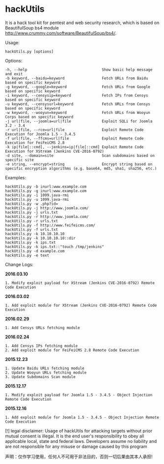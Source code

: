 # hackUtils
It is a hack tool kit for pentest and web security research, which is based on BeautifulSoup bs4 module http://www.crummy.com/software/BeautifulSoup/bs4/. 

Usage: 

    hackUtils.py [options]

Options:

    -h, --help                                  Show basic help message and exit
    -b keyword, --baidu=keyword                 Fetch URLs from Baidu based on specific keyword
    -g keyword, --google=keyword                Fetch URLs from Google based on specific keyword
    -i keyword, --censysip=keyword              Fetch IPs from Censys based on specific keyword
    -u keyword, --censysurl=keyword             Fetch URLs from Censys based on specific keyword
    -w keyword, --wooyun=keyword                Fetch URLs from Wooyun Corps based on specific keyword
    -j url|file, --joomla=url|file              Exploit SQLi for Joomla 3.2 - 3.4
    -r url|file, --rce=url|file                 Exploit Remote Code Execution for Joomla 1.5 - 3.4.5
    -f url|file, --ffcms=url|file               Exploit Remote Code Execution for FeiFeiCMS 2.8
    -k ip|file[::cmd], --jenkins=ip|file[::cmd] Exploit Remote Code Execution for XStream (Jenkins CVE-2016-0792)
    -d site, --domain=site                      Scan subdomains based on specific site
    -e string, --encrypt=string                 Encrypt string based on specific encryption algorithms (e.g. base64, md5, sha1, sha256, etc.)


Examples:

    hackUtils.py -b inurl:www.example.com
    hackUtils.py -g inurl:www.example.com
    hackUtils.py -i 1099.java-rmi
    hackUtils.py -u 1099.java-rmi
    hackUtils.py -w .php?id=
    hackUtils.py -j http://www.joomla.com/
    hackUtils.py -j urls.txt
    hackUtils.py -r http://www.joomla.com/
    hackUtils.py -r urls.txt
    hackUtils.py -f http://www.feifeicms.com/
    hackUtils.py -f urls.txt
    hackUtils.py -k 10.10.10.10
    hackUtils.py -k 10.10.10.10::dir
    hackUtils.py -k ips.txt
    hackUtils.py -k ips.txt::"touch /tmp/jenkins"
    hackUtils.py -d example.com
    hackUtils.py -e text

Change Logs:

****2016.03.10****

    1. Modify exploit payload for XStream (Jenkins CVE-2016-0792) Remote Code Execution

****2016.03.02****

    1. Add exploit module for XStream (Jenkins CVE-2016-0792) Remote Code Execution

****2016.02.29****

    1. Add Censys URLs fetching module

****2016.02.24****

    1. Add Censys IPs fetching module
    2. Add exploit module for FeiFeiCMS 2.8 Remote Code Execution

****2015.12.23****

    1. Update Baidu URLs fetching module
    2. Update Wooyun URLs fetching module
    3. Update Subdomains Scan module

****2015.12.17****

    1. Modify exploit payload for Joomla 1.5 - 3.4.5 - Object Injection Remote Code Execution

****2015.12.16****

    1. Add exploit module for Joomla 1.5 - 3.4.5 - Object Injection Remote Code Execution

[!] legal disclaimer: Usage of hackUtils for attacking targets without prior mutual consent is illegal. It is the end user's responsibility to obey all applicable local, state and federal laws. Developers assume no liability and are not responsible for any misuse or damage caused by this program

声明：仅作学习使用，任何人不可用于非法目的，否则一切后果由其本人承担!
